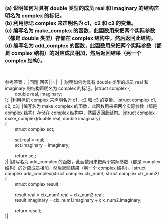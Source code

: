 ### (a) 说明如何为具有 double 类型的成员 real 和 imaginary 的结构声明名为 complex 的标记。<br> (b) 利用标记 complex 来声明名为 c1，c2 和 c3 的变量。<br> (c) 编写名为 make_complex 的函数，此函数用来把两个实际参数（都是 double 类型）存储在 complex 结构中，然后返回此结构。<br> (d) 编写名为 add_complex 的函数，此函数用来把两个实际参数（都是 complex 结构）的对应成员相加，然后返回结果（另一个 complex 结构）。

<br>

参考答案：
|问题|回答|
|:-|:-|
|说明如何为具有 double 类型的成员 real 和 imaginary 的结构声明名为 complex 的标记。|struct complex {<br>&nbsp;&nbsp;&nbsp;&nbsp;&nbsp;&nbsp;&nbsp;&nbsp;double real, imaginary;<br>};|
|利用标记 complex 来声明名为 c1，c2 和 c3 的变量。|struct complex c1, c2, c3;|
|编写名为 make_complex 的函数，此函数用来把两个实际参数（都是 complex 结构）存储在 complex 结构中，然后返回此结构。|struct complex make_complex(double real, double imaginary)<br>{<br>&nbsp;&nbsp;&nbsp;&nbsp;&nbsp;&nbsp;&nbsp;&nbsp;struct complex sct;<br><br>&nbsp;&nbsp;&nbsp;&nbsp;&nbsp;&nbsp;&nbsp;&nbsp;sct.real = real;<br>&nbsp;&nbsp;&nbsp;&nbsp;&nbsp;&nbsp;&nbsp;&nbsp;sct.imaginary = imaginary;<br><br>&nbsp;&nbsp;&nbsp;&nbsp;&nbsp;&nbsp;&nbsp;&nbsp;return sct;<br>}|
|编写名为 add_complex 的函数，此函数用来把两个实际参数（都是 complex 结构）的对应成员相加，然后返回结果（另一个 complex 结构）。|struct complex add_complex(struct complex clx_num1, struct complex clx_num2)<br>{<br>&nbsp;&nbsp;&nbsp;&nbsp;&nbsp;&nbsp;&nbsp;&nbsp;struct complex result;<br><br>&nbsp;&nbsp;&nbsp;&nbsp;&nbsp;&nbsp;&nbsp;&nbsp;result.real = clx_num1.real + clx_num2.real;<br>&nbsp;&nbsp;&nbsp;&nbsp;&nbsp;&nbsp;&nbsp;&nbsp;result.imaginary = clx_num1.imaginary + clx_num2.imaginary;<br><br>&nbsp;&nbsp;&nbsp;&nbsp;&nbsp;&nbsp;&nbsp;&nbsp;return result;<br>}|